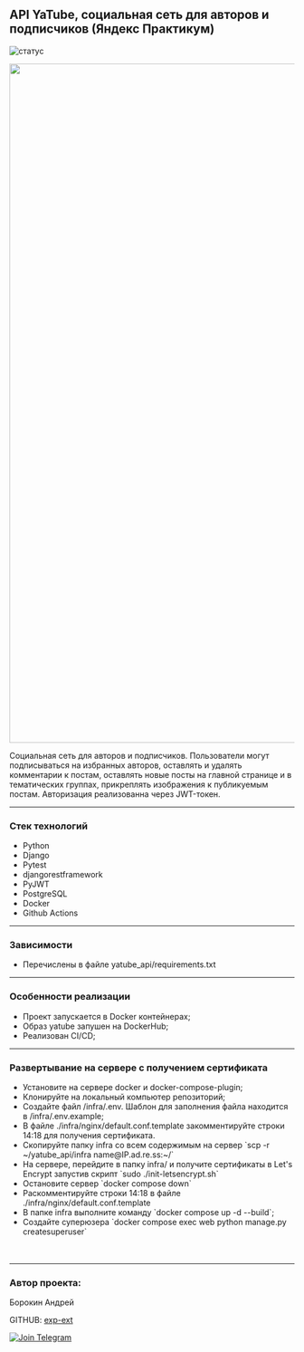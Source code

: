 <h2>API YaTube, cоциальная сеть для авторов и подписчиков (Яндекс Практикум)</h2>

![статус](https://github.com/exp-ext/api_final_yatube/actions/workflows/api_yatube_workflow.yml/badge.svg?event=push)

<p align="center">
<img src="https://trafopedia.ru/storage/app/uploads/public/5f7/07d/ff7/5f707dff7011b583558647.jpg" width="1200">
</p>
<p>Социальная сеть для авторов и подписчиков. Пользователи могут подписываться на избранных авторов, оставлять и удалять комментарии к постам, оставлять новые посты на главной странице и в тематических группах, прикреплять изображения к публикуемым постам. Авторизация реализованна через JWT-токен.
</p>
<hr />
<h3>Стек технологий</h3>
<ul>
<li>Python</li>
<li>Django</li>
<li>Pytest</li>
<li>djangorestframework</li>
<li>PyJWT</li>
<li>PostgreSQL</li>
<li>Docker</li>
<li>Github Actions</li>
</ul>
<hr />
<h3>Зависимости</h3>
<ul>
<li>Перечислены в файле yatube_api/requirements.txt</li>
</ul>
<hr />
<h3>Особенности реализации</h3>
<ul>
<li>Проект запускается в Docker контейнерах;</li>
<li>Образ yatube запушен на DockerHub;</li>
<li>Реализован CI/CD;</li>
</ul>
<hr />
<h3>Развертывание на сервере c получением сертификата</h3>
<ul>
<li>Установите на сервере docker и docker-compose-plugin;</li>
<li>Клонируйте на локальный компьютер репозиторий;</li>
<li>Создайте файл /infra/.env. Шаблон для заполнения файла находится в /infra/.env.example;</li>
<li>В файле ./infra/nginx/default.conf.template закомментируйте строки 14:18 для получения сертификата.</li>
<li>Скопируйте папку infra со всем содержимым на сервер `scp -r ~/yatube_api/infra name@IP.ad.re.ss:~/`
</li>
<li>На сервере, перейдите в папку infra/ и получите сертификаты в Let's Encrypt запустив скрипт `sudo ./init-letsencrypt.sh`</li>
<li>Остановите сервер `docker compose down` </li>
<li>Раскомментируйте строки 14:18 в файле ./infra/nginx/default.conf.template</li>
<li>В папке infra выполните команду `docker compose up -d --build`;</li>
<li>Создайте суперюзера `docker compose exec web python manage.py createsuperuser`</li>
<br /><br />
</ul>
<hr />
<h3>Автор проекта:</h3>
<p>Борокин Андрей</p>

GITHUB: [exp-ext](https://github.com/exp-ext)

[![Join Telegram](https://img.shields.io/badge/My%20Telegram-Join-blue)](https://t.me/Borokin)